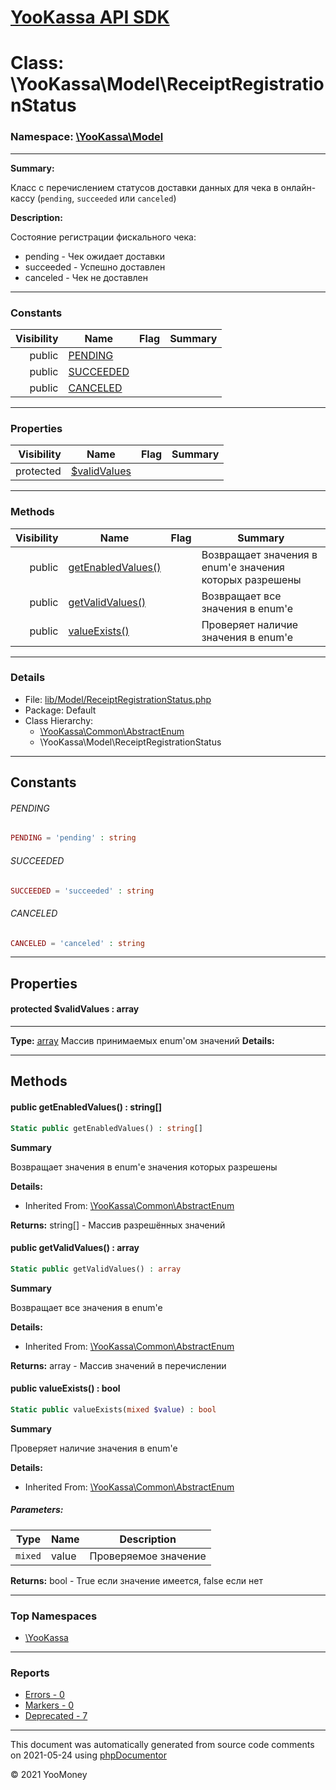 # [YooKassa API SDK](../home.md)

# Class: \YooKassa\Model\ReceiptRegistrationStatus
### Namespace: [\YooKassa\Model](../namespaces/yookassa-model.md)
---
**Summary:**

Класс с перечислением статусов доставки данных для чека в онлайн-кассу (`pending`, `succeeded` или `canceled`)

**Description:**

Состояние регистрации фискального чека:
<ul>
<li>pending - Чек ожидает доставки</li>
<li>succeeded - Успешно доставлен</li>
<li>canceled - Чек не доставлен</li>
</ul>

---
### Constants
| Visibility | Name | Flag | Summary |
| ----------:| ---- | ---- | ------- |
| public | [PENDING](../classes/YooKassa-Model-ReceiptRegistrationStatus.md#constant_PENDING) |  |  |
| public | [SUCCEEDED](../classes/YooKassa-Model-ReceiptRegistrationStatus.md#constant_SUCCEEDED) |  |  |
| public | [CANCELED](../classes/YooKassa-Model-ReceiptRegistrationStatus.md#constant_CANCELED) |  |  |
---
### Properties
| Visibility | Name | Flag | Summary |
| ----------:| ---- | ---- | ------- |
| protected | [$validValues](../classes/YooKassa-Model-ReceiptRegistrationStatus.md#property_validValues) |  |  |
---
### Methods
| Visibility | Name | Flag | Summary |
| ----------:| ---- | ---- | ------- |
| public | [getEnabledValues()](../classes/YooKassa-Common-AbstractEnum.md#method_getEnabledValues) |  | Возвращает значения в enum'е значения которых разрешены |
| public | [getValidValues()](../classes/YooKassa-Common-AbstractEnum.md#method_getValidValues) |  | Возвращает все значения в enum'e |
| public | [valueExists()](../classes/YooKassa-Common-AbstractEnum.md#method_valueExists) |  | Проверяет наличие значения в enum'e |
---
### Details
* File: [lib/Model/ReceiptRegistrationStatus.php](../../lib/Model/ReceiptRegistrationStatus.php)
* Package: Default
* Class Hierarchy: 
  * [\YooKassa\Common\AbstractEnum](../classes/YooKassa-Common-AbstractEnum.md)
  * \YooKassa\Model\ReceiptRegistrationStatus
---
## Constants
<a name="constant_PENDING" class="anchor"></a>
###### PENDING
```php
PENDING = 'pending' : string
```


<a name="constant_SUCCEEDED" class="anchor"></a>
###### SUCCEEDED
```php
SUCCEEDED = 'succeeded' : string
```


<a name="constant_CANCELED" class="anchor"></a>
###### CANCELED
```php
CANCELED = 'canceled' : string
```


---
## Properties
<a name="property_validValues"></a>
#### protected $validValues : array
---
**Type:** <a href="../array"><abbr title="array">array</abbr></a>
Массив принимаемых enum&#039;ом значений
**Details:**



---
## Methods
<a name="method_getEnabledValues" class="anchor"></a>
#### public getEnabledValues() : string[]

```php
Static public getEnabledValues() : string[]
```

**Summary**

Возвращает значения в enum'е значения которых разрешены

**Details:**
* Inherited From: [\YooKassa\Common\AbstractEnum](../classes/YooKassa-Common-AbstractEnum.md)

**Returns:** string[] - Массив разрешённых значений


<a name="method_getValidValues" class="anchor"></a>
#### public getValidValues() : array

```php
Static public getValidValues() : array
```

**Summary**

Возвращает все значения в enum'e

**Details:**
* Inherited From: [\YooKassa\Common\AbstractEnum](../classes/YooKassa-Common-AbstractEnum.md)

**Returns:** array - Массив значений в перечислении


<a name="method_valueExists" class="anchor"></a>
#### public valueExists() : bool

```php
Static public valueExists(mixed $value) : bool
```

**Summary**

Проверяет наличие значения в enum'e

**Details:**
* Inherited From: [\YooKassa\Common\AbstractEnum](../classes/YooKassa-Common-AbstractEnum.md)
##### Parameters:
| Type | Name | Description |
| ---- | ---- | ----------- |
| <code lang="php">mixed</code> | value  | Проверяемое значение |

**Returns:** bool - True если значение имеется, false если нет



---

### Top Namespaces

* [\YooKassa](../namespaces/yookassa.md)

---

### Reports
* [Errors - 0](../reports/errors.md)
* [Markers - 0](../reports/markers.md)
* [Deprecated - 7](../reports/deprecated.md)

---

This document was automatically generated from source code comments on 2021-05-24 using [phpDocumentor](http://www.phpdoc.org/)

&copy; 2021 YooMoney